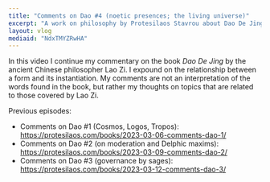 ```yaml
---
title: "Comments on Dao #4 (noetic presences; the living universe)"
excerpt: "A work on philosophy by Protesilaos Stavrou about Dao De Jing by Lao Zi.  Episode 4 in the series."
layout: vlog
mediaid: "NdxTMYZRwHA"
---
```


In this video I continue my commentary on the book _Dao De Jing_ by
the ancient Chinese philosopher Lao Zi.  I expound on the relationship
between a form and its instantiation.  My comments are not an
interpretation of the words found in the book, but rather my thoughts
on topics that are related to those covered by Lao Zi.

Previous episodes:

* Comments on Dao #1 (Cosmos, Logos, Tropos): <https://protesilaos.com/books/2023-03-06-comments-dao-1/>
* Comments on Dao #2 (on moderation and Delphic maxims): <https://protesilaos.com/books/2023-03-09-comments-dao-2/>
* Comments on Dao #3 (governance by sages): <https://protesilaos.com/books/2023-03-12-comments-dao-3/>
